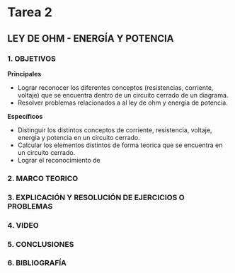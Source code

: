 # Tarea 2
## LEY DE OHM - ENERGÍA Y POTENCIA
### 1. OBJETIVOS

**Principales**

- Lograr reconocer los diferentes conceptos (resistencias, corriente, voltaje) que se encuentra dentro de un circuito cerrado de un diagrama.
- Resolver problemas relacionados a al ley de ohm y energía de potencia.

**Específicos**

- Distinguir los distintos conceptos de corriente, resistencia, voltaje, energia y potencia en un circuito cerrado.
- Calcular los elementos distintos de forma teorica que se encuentra en un circuito cerrado.
- Lograr el reconocimiento de 

### 2. MARCO TEORICO

### 3. EXPLICACIÓN Y RESOLUCIÓN DE EJERCICIOS O PROBLEMAS

### 4. VIDEO

### 5. CONCLUSIONES

### 6. BIBLIOGRAFÍA
